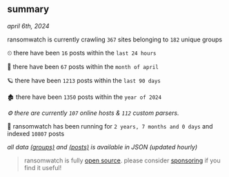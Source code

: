
## summary
_april 6th, 2024_

ransomwatch is currently crawling `367` sites belonging to `182` unique groups

⏲ there have been `16` posts within the `last 24 hours`

🦈 there have been `67` posts within the `month of april`

🪐 there have been `1213` posts within the `last 90 days`

🏚 there have been `1350` posts within the `year of 2024`

_⚙️ there are currently `107` online hosts & `112` custom parsers._

🦕 ransomwatch has been running for `2 years, 7 months and 0 days` and indexed `10807` posts

_all data  [(groups)](http://ransomwhat.telemetry.ltd/groups) and [(posts)](http://ransomwhat.telemetry.ltd/posts) is available in JSON (updated hourly)_

> ransomwatch is fully [open source](https://github.com/joshhighet/ransomwatch#ransomwatch--). please consider [sponsoring](https://github.com/sponsors/joshhighet) if you find it useful!
